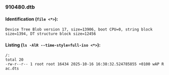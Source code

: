 ### 910480.dtb
#### Identification (`file <*>`):
```
Device Tree Blob version 17, size=13906, boot CPU=0, string block size=1394, DT structure block size=12456
```
#### Listing (`ls -AlR --time-style=full-iso <*>`):
```
/:
total 20
-rw-r--r-- 1 root root 16434 2025-10-16 16:38:32.524785855 +0100 wAP R ac.dts
```

